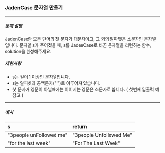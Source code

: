 ### JadenCase 문자열 만들기

***

##### 문제 설명

JadenCase란 모든 단어의 첫 문자가 대문자이고, 그 외의 알파벳은 소문자인 문자열입니다. 문자열 s가 주어졌을 때, s를 JadenCase로 바꾼 문자열을 리턴하는 함수, solution을 완성해주세요.

##### 제한사항
 - s는 길이 1 이상인 문자열입니다.
 - s는 알파벳과 공백문자(" ")로 이루어져 있습니다.
 - 첫 문자가 영문이 아닐때에는 이어지는 영문은 소문자로 씁니다. ( 첫번째 입출력 예 참고 )

-----

##### 예시
| s | return |
| :-| :-|
| "3people unFollowed me" | "3people Unfollowed Me" |
| "for the last week" | "For The Last Week" |